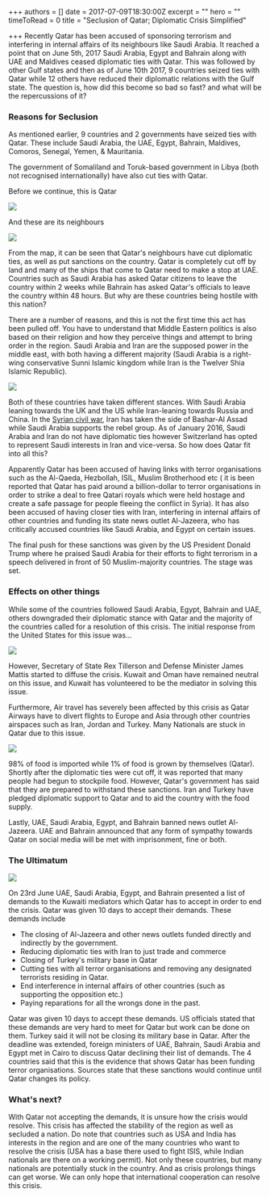 +++
authors = []
date = 2017-07-09T18:30:00Z
excerpt = ""
hero = ""
timeToRead = 0
title = "Seclusion of Qatar; Diplomatic Crisis Simplified"

+++
Recently Qatar has been accused of sponsoring terrorism and interfering in internal affairs of its neighbours like Saudi Arabia. It reached a point that on June 5th, 2017 Saudi Arabia, Egypt and Bahrain along with UAE and Maldives ceased diplomatic ties with Qatar. This was followed by other Gulf states and then as of June 10th 2017, 9 countries seized ties with Qatar while 12 others have reduced their diplomatic relations with the Gulf state. The question is, how did this become so bad so fast? and what will be the repercussions of it?

### Reasons for Seclusion

As mentioned earlier, 9 countries and 2 governments have seized ties with Qatar. These include Saudi Arabia, the UAE, Egypt, Bahrain, Maldives, Comoros, Senegal, Yemen, & Mauritania.

The government of Somaliland and Toruk-based government in Libya (both not recognised internationally) have also cut ties with Qatar.

Before we continue, this is Qatar

![](/images/qatar-3.PNG)

And these are its neighbours

  
![](/images/blog-2.JPG)

From the map, it can be seen that Qatar's neighbours have cut diplomatic ties, as well as put sanctions on the country. Qatar is completely cut off by land and many of the ships that come to Qatar need to make a stop at UAE. Countries such as Saudi Arabia has asked Qatar citizens to leave the country within 2 weeks while Bahrain has asked Qatar's officials to leave the country within 48 hours. But why are these countries being hostile with this nation?

There are a number of reasons, and this is not the first time this act has been pulled off. You have to understand that Middle Eastern politics is also based on their religion and how they perceive things and attempt to bring order in the region. Saudi Arabia and Iran are the supposed power in the middle east, with both having a different majority (Saudi Arabia is a right-wing conservative Sunni Islamic kingdom while Iran is the Twelver Shia Islamic Republic).

![](/images/qatar-2.jpg)

Both of these countries have taken different stances. With Saudi Arabia leaning towards the UK and the US while Iran-leaning towards Russia and China. In the [Syrian civil war](https://www.worldnewssimplified.xyz/post/the-syrian-conflict-simplified/ "The Syrian Conflict Simplified"), Iran has taken the side of Bashar-Al Assad while Saudi Arabia supports the rebel group. As of January 2016, Saudi Arabia and Iran do not have diplomatic ties however Switzerland has opted to represent Saudi interests in Iran and vice-versa. So how does Qatar fit into all this?

Apparently Qatar has been accused of having links with terror organisations such as the Al-Qaeda, Hezbollah, ISIL, Muslim Brotherhood etc ( it is been reported that Qatar has paid around a billion-dollar to terror organisations in order to strike a deal to free Qatari royals which were held hostage and create a safe passage for people fleeing the conflict in Syria). It has also been accused of having closer ties with Iran, interfering in internal affairs of other countries and funding its state news outlet Al-Jazeera, who has critically accused countries like Saudi Arabia, and Egypt on certain issues.

The final push for these sanctions was given by the US President Donald Trump where he praised Saudi Arabia for their efforts to fight terrorism in a speech delivered in front of 50 Muslim-majority countries. The stage was set.

### Effects on other things

While some of the countries followed Saudi Arabia, Egypt, Bahrain and UAE, others downgraded their diplomatic stance with Qatar and the majority of the countries called for a resolution of this crisis. The initial response from the United States for this issue was...

![](/images/trump-tweet-qatar.PNG)

However, Secretary of State Rex Tillerson and Defense Minister James Mattis started to diffuse the crisis. Kuwait and Oman have remained neutral on this issue, and Kuwait has volunteered to be the mediator in solving this issue.

  
Furthermore, Air travel has severely been affected by this crisis as Qatar Airways have to divert flights to Europe and Asia through other countries airspaces such as Iran, Jordan and Turkey. Many Nationals are stuck in Qatar due to this issue.

  
![](/images/qatar-4.jpg)

98% of food is imported while 1% of food is grown by themselves (Qatar). Shortly after the diplomatic ties were cut off, it was reported that many people had begun to stockpile food. However, Qatar's government has said that they are prepared to withstand these sanctions. Iran and Turkey have pledged diplomatic support to Qatar and to aid the country with the food supply.

Lastly, UAE, Saudi Arabia, Egypt, and Bahrain banned news outlet Al-Jazeera. UAE and Bahrain announced that any form of sympathy towards Qatar on social media will be met with imprisonment, fine or both.

### The Ultimatum 

![](/images/qatar-5.jpeg)

On 23rd June UAE, Saudi Arabia, Egypt, and Bahrain presented a list of demands to the Kuwaiti mediators which Qatar has to accept in order to end the crisis. Qatar was given 10 days to accept their demands. These demands include

* The closing of Al-Jazeera and other news outlets funded directly and indirectly by the government.
* Reducing diplomatic ties with Iran to just trade and commerce
* Closing of Turkey's military base in Qatar
* Cutting ties with all terror organisations and removing any designated terrorists residing in Qatar.
* End interference in internal affairs of other countries (such as supporting the opposition etc.)
* Paying reparations for all the wrongs done in the past.

Qatar was given 10 days to accept these demands. US officials stated that these demands are very hard to meet for Qatar but work can be done on them. Turkey said it will not be closing its military base in Qatar. After the deadline was extended, foreign ministers of UAE, Bahrain, Saudi Arabia and Egypt met in Cairo to discuss Qatar declining their list of demands. The 4 countries said that this is the evidence that shows Qatar has been funding terror organisations. Sources state that these sanctions would continue until Qatar changes its policy.

### What's next?

With Qatar not accepting the demands, it is unsure how the crisis would resolve. This crisis has affected the stability of the region as well as secluded a nation. Do note that countries such as USA and India has interests in the region and are one of the many countries who want to resolve the crisis (USA has a base there used to fight ISIS, while Indian nationals are there on a working permit). Not only these countries, but many nationals are potentially stuck in the country. And as crisis prolongs things can get worse. We can only hope that international cooperation can resolve this crisis.